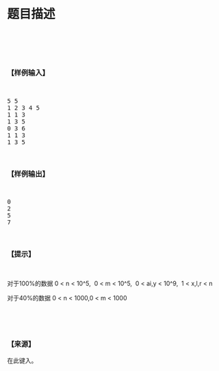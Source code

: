 # 题目描述


<h3>
<br/>
</h3>
<p>
<img src="/upload/image/20131026/20131026133810_41159.jpg" alt=""/> 
</p>
<h3>
【样例输入】
</h3>
<pre><p>
5 5
1 2 3 4 5
1 1 3
1 3 5
0 3 6
1 1 3
1 3 5
</p>
</pre>
<h3>
【样例输出】
</h3>
<pre><p>
0
2
5
7
</p>
</pre>
<h3>
【提示】
</h3>
<p>
<br/>
</p>
<p>
对于100%的数据 0 &lt; n &lt; 10^5,  0 &lt; m &lt; 10^5,  0 &lt; ai,y &lt; 10^9,  1 &lt; x,l,r &lt; n
</p>
<p>
对于40%的数据 0 &lt; n &lt; 1000,0 &lt; m &lt; 1000
</p>
<p>
<br/>
</p>
<p>
<br/>
</p>
<h3>
【来源】
</h3>
<p>
在此键入。
</p>
